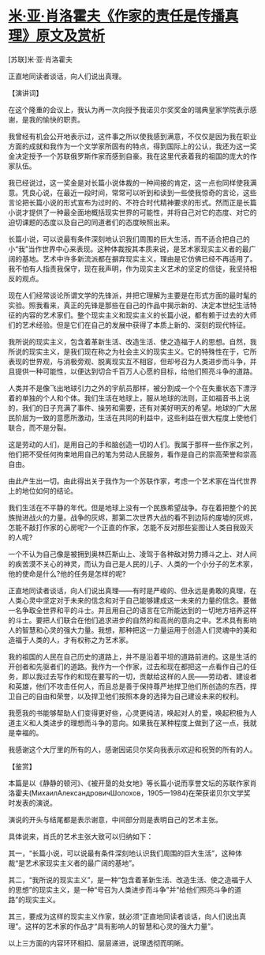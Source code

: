 # [米·亚·肖洛霍夫《作家的责任是传播真理》原文及赏析](https://www.vrrw.net/wx/14486.html)

[苏联]米·亚·肖洛霍夫

正直地同读者谈话，向人们说出真理。

【演讲词】

在这个隆重的会议上，我认为再一次向授予我诺贝尔奖奖金的瑞典皇家学院表示感谢，是我的愉快的职责。

我曾经有机会公开地表示过，这件事之所以使我感到满意，不仅仅是因为我在职业方面的成就和我作为一个文学家所固有的特点，得到国际上的公认，我还为这一奖金决定授予一个苏联俄罗斯作家而感到自豪。我在这里代表着我的祖国的庞大的作家队伍。

我已经说过，这一奖金是对长篇小说体裁的一种间接的肯定，这一点也同样使我满意。凭良心说，在最近一段时间，常常可以听到和读到一些使我惊奇的言论，这些言论把长篇小说的形式宣布为过时的、不符合时代精神要求的形式。然而正是长篇小说才提供了一种最全面地概括现实世界的可能性，并将自己对它的态度、对它的迫切课题的态度以及自己的同道者们的态度映照出来。

长篇小说，可以说最有条件深刻地认识我们周围的巨大生活，而不适合把自己的小“我”当作世界中心来表现。这种体裁按其本质来说，是艺术家现实主义者的最广阔的基地。艺术中许多新流派都在摒弃现实主义，理由是它仿佛已经不再适用了。我不怕有人指责我保守，现在我声明，作为现实主义艺术的坚定的信徒，我坚持相反的观点。

现在人们经常谈论所谓文学的先锋派，并把它理解为主要是在形式方面的最时髦的实验。照我看来，真正的先锋是那些在自己的作品中揭示新的、决定本世纪生活特征的内容的艺术家们。整个现实主义和现实主义的长篇小说，都有赖于过去的大师们的艺术经验。但是它们在自己的发展中获得了本质上新的、深刻的现代特征。

我所说的现实主义，包含着革新生活、改造生活、使之造福于人的思想。自然，我所说的现实主义，是我们现在称之为社会主义的现实主义。它的特殊性在于，它所表现的世界观，与消极旁观、脱离现实互不相容，但却号召为人类进步而斗争，并且提供一种可能性，以便达到切合千百万人心愿的目标，给他们照亮斗争的道路。

人类并不是像飞出地球引力之外的宇航员那样，被分割成一个个在失重状态下漂浮着的单独的个人和个体。我们生活在地球上，服从地球的法则，正如福音书上说的，我们的日子充满了事件、操劳和需要，还有对美好明天的希望。地球的广大居民阶层为一致的意愿所激动，生活在共同的利益中，这些利益在很大程度上使他们联合，而不是分裂。

这是劳动的人们，是用自己的手和脑创造一切的人们。我属于那样一些作家之列，他们把不受任何拘束地用自己的笔为劳动人民服务，看作是自己的崇高荣誉和崇高自由。

由此产生出一切。由此得出关于我作为一个苏联作家，考虑一个艺术家在当代世界上的地位如何的结论。

我们生活在不平静的年代。但是地球上没有一个民族希望战争。存在着把整个的民族抛进战火的力量。战争的灰烬，那第二次世界大战的看不到边际的废墟的灰烬，怎能不敲打作家的心房呢?一个正直的作家，怎能不反对那些妄图让人类自我毁灭的人呢?

一个不认为自己像是被拥到奥林匹斯山上、凌驾于各种敌对势力搏斗之上、对人间的疾苦漠不关心的神灵，而认为自己是人民的儿子、人类的一个小分子的艺术家，他的使命是什么?他的任务是怎样的呢?

正直地同读者谈话，向人们说出真理——有时是严峻的、但永远是勇敢的真理，在人类心灵中坚定对于未来的信念和对于自己能够建成这一未来的力量的信念。要做一名争取全世界和平的斗士。并且用自己的语言在它所能达到的一切地方培养这样的斗士。要把人们联合在他们追求进步的自然的和高尚的意向之中。艺术具有影响人的智慧和心灵的强大力量。我想，那种把这一力量运用于创造人们灵魂中的美和造福于人类的人，才有权称之为艺术家。

我的祖国的人民在自己历史的道路上，并不是沿着平坦的道路前进的。这是生活的开创者和先驱者们的道路。我作为一个作家，过去和现在都把这一点看作自己的任务，即以我过去写作的和现在要写的一切，贡献给这样的人民——劳动者、建设者和英雄，他们不攻击任何人，而且总是善于保持尊严地捍卫他们所创造的东西，捍卫自己的自由和荣誉，以及捍卫他们按照本身的选择为自己建设未来的权利。

我愿我的书能够帮助人们变得更好些，心灵更纯洁，唤起对人的爱，唤起积极为人道主义和人类进步的理想而斗争的意向。如果我在某种程度上做到了这一点，我就是幸福的。

我感谢这个大厅里的所有的人，感谢因诺贝尔奖向我表示欢迎和祝贺的所有的人。



【鉴赏】

本篇是以《静静的顿河》、《被开垦的处女地》等长篇小说而享誉文坛的苏联作家肖洛霍夫(МихаилАлександровичШолохов，1905—1984)在荣获诺贝尔文学奖时发表的演说。

演说的开头与结尾都是表示谢意，中间部分则是表明自己的艺术主张。

具体说来，肖氏的艺术主张大致可以归纳如下：

其一，“长篇小说，可以说最有条件深刻地认识我们周围的巨大生活”，这种体裁“是艺术家现实主义者的最广阔的基地”。

其二，“我所说的现实主义”，是一种“包含着革新生活、改造生活、使之造福于人的思想”的现实主义，是一种“号召为人类进步而斗争”并“给他们照亮斗争的道路”的现实主义。

其三，要成为这样的现实主义作家，就必须“正直地同读者谈话，向人们说出真理”。这样的艺术家的作品才“具有影响人的智慧和心灵的强大力量”。

以上三方面的内容环环相扣、层层递进，说理透彻而明晰。

